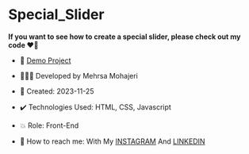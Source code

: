 # Special_Slider

**If you want to see how to create a special slider, please check out my code ♥️👀**


- 🔗 [Demo Project](https://mehrsa-mohajeri-developer.github.io/Special_Slider/)
  
- 👩🏻‍💻 Developed by Mehrsa Mohajeri

- 📆 Created: 2023-11-25

- ✔️ Technologies Used: HTML, CSS, Javascript

- 💥 Role: Front-End

- 📲 How to reach me: With My [INSTAGRAM](https://www.instagram.com/mehrsa_mohajeri_developer) And [LINKEDIN](https://www.linkedin.com/in/mehrsa-mohajeri-developer)
  
